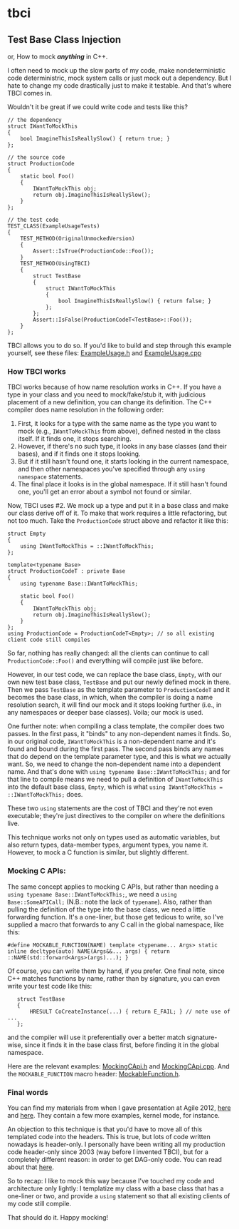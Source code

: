 # tbci
## Test Base Class Injection

or, How to mock ***anything*** in C++.

I often need to mock up the slow parts of my code, make nondeterministic code deterministric, mock system calls or just mock out a dependency. But I hate to change my code drastically just to make it testable. And that's where TBCI comes in.

Wouldn't it be great if we could write code and tests like this?
```
// the dependency
struct IWantToMockThis
{
    bool ImagineThisIsReallySlow() { return true; }
};

// the source code
struct ProductionCode
{
    static bool Foo()
    {
        IWantToMockThis obj;
        return obj.ImagineThisIsReallySlow();
    }
};

// the test code
TEST_CLASS(ExampleUsageTests)
{
    TEST_METHOD(OriginalUnmockedVersion)
    {
        Assert::IsTrue(ProductionCode::Foo());
    }
    TEST_METHOD(UsingTBCI)
    {
        struct TestBase
        {
            struct IWantToMockThis
            {
                bool ImagineThisIsReallySlow() { return false; }
            };
        };
        Assert::IsFalse(ProductionCodeT<TestBase>::Foo());
    }
};
```
TBCI allows you to do so. If you'd like to build and step through this example yourself, see these files: [ExampleUsage.h](ExampleUsage.h) and [ExampleUsage.cpp](ExampleUsage.cpp)


### How TBCI works
TBCI works because of how name resolution works in C++. If you have a type in your class and you need to mock/fake/stub it, with judicious placement of a new definition, you can change its definition.
The C++ compiler does name resolution in the following order:
1. First, it looks for a type with the same name as the type you want to mock (e.g., ```IWantToMockThis``` from above), defined nested in the class itself.  If it finds one, it stops searching.
2. However, if there's no such type, it looks in any base classes (and their bases), and if it finds one it stops looking.
3. But if it still hasn't found one, it starts looking in the current namespace, and then other namespaces you've specified through any ```using namespace``` statements.
4. The final place it looks is in the global namespace.  If it still hasn't found one, you'll get an error about a symbol not found or similar.

Now, TBCI uses #2. We mock up a type and put it in a base class and make our class derive off of it. To make that work requires a little refactoring, but not too much. Take the ```ProductionCode``` struct above and refactor it like this:
```
struct Empty
{
    using IWantToMockThis = ::IWantToMockThis;
};

template<typename Base>
struct ProductionCodeT : private Base
{
    using typename Base::IWantToMockThis;

    static bool Foo()
    {
        IWantToMockThis obj;
        return obj.ImagineThisIsReallySlow();
    }
};
using ProductionCode = ProductionCodeT<Empty>; // so all existing client code still compiles
```

So far, nothing has really changed:  all the clients can continue to call ```ProductionCode::Foo()``` and everything will compile just like before.

However, in our test code, we can replace the base class, ```Empty```, with our own new test base class, ```TestBase``` and put our newly defined mock in there. Then we pass ```TestBase``` as the template parameter to ```ProductionCodeT``` and it becomes the base class, in which, when the compiler is doing a name resolution search, it will find our mock and it stops looking further (i.e., in any namespaces or deeper base classes).  Voila; our mock is used.


One further note:  when compiling a class template, the compiler does two passes.  In the first pass, it "binds" to any non-dependent names it finds.  So, in our original code, ```IWantToMockThis``` is a non-dependent name and it's found and bound during the first pass. The second pass binds any names that do depend on the template parameter type, and this is what we actually want.  So, we need to change the non-dependent name into a dependent name.  And that's done with ```using typename Base::IWantToMockThis;``` and for that line to compile means we need to pull a definition of ```IWantToMockThis``` into the default base class, ```Empty```, which is what ```using IWantToMockThis = ::IWantToMockThis;``` does.

These two ```using``` statements are the cost of TBCI and they're not even executable; they're just directives to the compiler on where the definitions live.

This technique works not only on types used as automatic variables, but also return types, data-member types, argument types, you name it.  However, to mock a C function is similar, but slightly different.


### Mocking C APIs:

The same concept applies to mocking C APIs, but rather than needing a ```using typename Base::IWantToMockThis;```, we need a ```using Base::SomeAPICall;``` (N.B.:  note the lack of ```typename```).
Also, rather than pulling the definition of the type into the base class, we need a little forwarding function. It's a one-liner, but those get tedious to write, so I've supplied a macro that forwards
to any C call in the global namespace, like this:

```#define MOCKABLE_FUNCTION(NAME) template <typename... Args> static inline decltype(auto) NAME(Args&&... args) { return ::NAME(std::forward<Args>(args)...); }```

Of course, you can write them by hand, if you prefer. One final note, since C++ matches functions by name, rather than by signature, you can even write your test code like this:
```
   struct TestBase
   {
       HRESULT CoCreateInstance(...) { return E_FAIL; } // note use of ...
   };
```
and the compiler will use it preferentially over a better match signature-wise, since it finds it in the base class first, before finding it in the global namespace.

Here are the relevant examples:  [MockingCApi.h](MockingCApi.h) and [MockingCApi.cpp](MockingCApi.cpp).  And the ```MOCKABLE_FUNCTION``` macro header:  [MockableFunction.h](MockableFunction.h).


### Final words

You can find my materials from when I gave presentation at Agile 2012, [here](https://www.agilealliance.org/wp-content/uploads/2016/01/EasilyMockingDependenciesInC.pdf) and [here](https://www.agilealliance.org/wp-content/uploads/2016/01/PrintOuts.cpp_.pdf). They contain a few more examples, kernel mode, for instance.


An objection to this technique is that you'd have to move all of this templated code into the headers. This is true, but lots of code written nowadays is header-only. I personally have been writing all my production code header-only since 2003 (way before I invented TBCI), but for a completely different reason:  in order to get DAG-only code. You can read about that [here](https://middleraster.github.io/honfd/HeaderOnlyNoForwardDeclarations.html).


So to recap:  I like to mock this way because I've touched my code and architecture only lightly:  I templatize my class with a base class that has a one-liner or two, and provide a ```using``` statement so that all existing clients of my code still compile.

That should do it.  Happy mocking!
